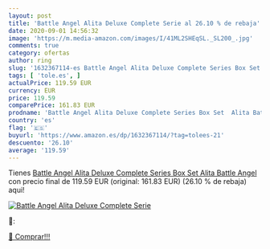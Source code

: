 ```yaml
---
layout: post
title: 'Battle Angel Alita Deluxe Complete Serie al 26.10 % de rebaja'
date: 2020-09-01 14:56:32
image: 'https://m.media-amazon.com/images/I/41ML2SHEqSL._SL200_.jpg'
comments: true
category: ofertas
author: ring
slug: '1632367114-es Battle Angel Alita Deluxe Complete Series Box Set Alita...'
tags: [ 'tole.es', ]
actualPrice: 119.59 EUR
currency: EUR
price: 119.59
comparePrice: 161.83 EUR
prodname: 'Battle Angel Alita Deluxe Complete Series Box Set  Alita Battle Angel '
country: 'es'
flag: '🇪🇸'
buyurl: 'https://www.amazon.es/dp/1632367114/?tag=tolees-21'
descuento: '26.10'
average: '119.59'
---
```


Tienes [Battle Angel Alita Deluxe Complete Series Box Set  Alita Battle Angel ](https://www.amazon.es/dp/1632367114/?tag=tolees-21) con precio final de  119.59 EUR (original: 161.83 EUR) (26.10 %  de rebaja) aqui!

[![Battle Angel Alita Deluxe Complete Serie](https://m.media-amazon.com/images/I/41ML2SHEqSL._SL200_.jpg)](https://www.amazon.es/dp/1632367114/?tag=tolees-21)

🔎:


[🛒 Comprar!!!](https://www.amazon.es/dp/1632367114/?tag=tolees-21)
